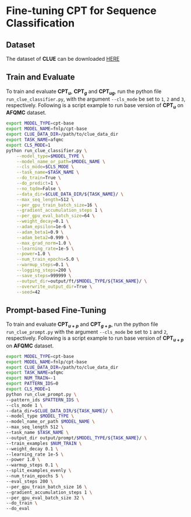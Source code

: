 # Fine-tuning CPT for Sequence Classification

## Dataset
The dataset of **CLUE** can be downloaded [HERE](https://github.com/CLUEbenchmark/CLUE)

## Train and Evaluate
To train and evaluate **CPT$_u$**, **CPT$_g$** and **CPT$_{ug}$**, run the python file `run_clue_classifier.py`, with the argument `--cls_mode` be set to `1`, `2` and `3`, respectively. Following is a script example to run base version of **CPT$_u$** on **AFQMC** dataset.

```bash
export MODEL_TYPE=cpt-base
export MODEL_NAME=fnlp/cpt-base
export CLUE_DATA_DIR=/path/to/clue_data_dir
export TASK_NAME=afqmc
export CLS_MODE=1
python run_clue_classifier.py \
    --model_type=$MODEL_TYPE \
    --model_name_or_path=$MODEL_NAME \
    --cls_mode=$CLS_MODE \
    --task_name=$TASK_NAME \
    --do_train=True \
    --do_predict=1 \
    --no_tqdm=False \
    --data_dir=$CLUE_DATA_DIR/${TASK_NAME}/ \
    --max_seq_length=512 \
    --per_gpu_train_batch_size=16 \
    --gradient_accumulation_steps 1 \
    --per_gpu_eval_batch_size=64 \
    --weight_decay=0.1 \
    --adam_epsilon=1e-6 \
    --adam_beta1=0.9 \
    --adam_beta2=0.999 \
    --max_grad_norm=1.0 \
    --learning_rate=1e-5 \
    --power=1.0 \
    --num_train_epochs=5.0 \
    --warmup_steps=0.1 \
    --logging_steps=200 \
    --save_steps=999999 \
    --output_dir=output/ft/$MODEL_TYPE/${TASK_NAME}/ \
    --overwrite_output_dir=True \
    --seed=42
```


## Prompt-based Fine-Tuning
To train and evaluate **CPT$_{u+p}$** and **CPT$_{g+p}$**, run the python file `run_clue_prompt.py` with the argument `--cls_mode` be set to `1` and `2`, respectively. Following is a script example to run base version of **CPT$_{u+p}$** on **AFQMC** dataset.

```bash
export MODEL_TYPE=cpt-base
export MODEL_NAME=fnlp/cpt-base
export CLUE_DATA_DIR=/path/to/clue_data_dir
export TASK_NAME=afqmc
export NUM_TRAIN=-1
export PATTERN_IDS=0
export CLS_MODE=1
python run_clue_prompt.py \
--pattern_ids $PATTERN_IDS \
--cls_mode 1 \
--data_dir=$CLUE_DATA_DIR/${TASK_NAME}/ \
--model_type $MODEL_TYPE \
--model_name_or_path $MODEL_NAME \
--max_seq_length 512 \
--task_name $TASK_NAME \
--output_dir output/prompt/$MODEL_TYPE/${TASK_NAME}/ \
--train_examples $NUM_TRAIN \
--weight_decay 0.1 \
--learning_rate 1e-5 \
--power 1.0 \
--warmup_steps 0.1 \
--split_examples_evenly \
--num_train_epochs 5 \
--eval_steps 200 \
--per_gpu_train_batch_size 16 \
--gradient_accumulation_steps 1 \
--per_gpu_eval_batch_size 32 \
--do_train \
--do_eval
```
